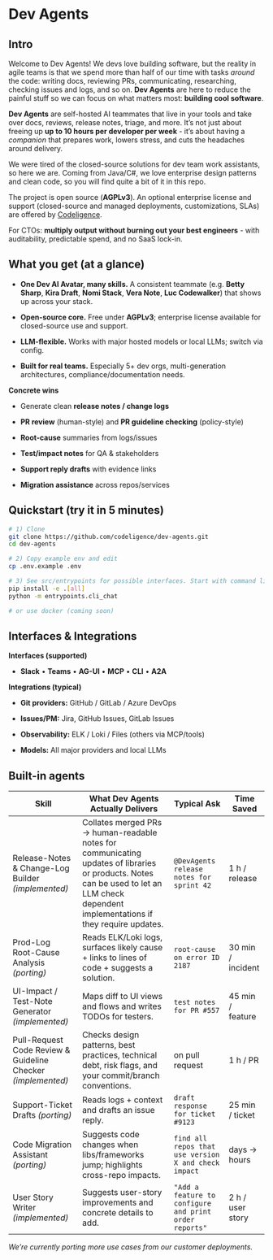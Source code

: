 # Dev Agents

## Intro

Welcome to Dev Agents! We devs love building software, but the reality in agile teams is that we spend more than half of our time with tasks _around_ the code: writing docs, reviewing PRs, communicating, researching, checking issues and logs, and so on. **Dev Agents** are here to reduce the painful stuff so we can focus on what matters most: **building cool software**.

**Dev Agents** are self-hosted AI teammates that live in your tools and take over docs, reviews, release notes, triage, and more. It’s not just about freeing up **up to 10 hours per developer per week** - it’s about having a _companion_ that prepares work, lowers stress, and cuts the headaches around delivery.

We were tired of the closed-source solutions for dev team work assistants, so here we are. Coming from Java/C#, we love enterprise design patterns and clean code, so you will find quite a bit of it in this repo.

The project is open source (**AGPLv3**). An optional enterprise license and support (closed-source and managed deployments, customizations, SLAs) are offered by [Codeligence](mailto:sales@codeligence.com).

For CTOs: **multiply output without burning out your best engineers** - with auditability, predictable spend, and no SaaS lock-in.

## What you get (at a glance)

- **One Dev AI Avatar, many skills.** A consistent teammate (e.g. **Betty Sharp**, **Kira Draft**, **Nomi Stack**, **Vera Note**, **Luc Codewalker**) that shows up across your stack.

- **Open-source core.** Free under **AGPLv3**; enterprise license available for closed-source use and support.

- **LLM-flexible.** Works with major hosted models or local LLMs; switch via config.

- **Built for real teams.** Especially 5+ dev orgs, multi-generation architectures, compliance/documentation needs.


**Concrete wins**

- Generate clean **release notes / change logs**
    
- **PR review** (human-style) and **PR guideline checking** (policy-style)
    
- **Root-cause** summaries from logs/issues
    
- **Test/impact notes** for QA & stakeholders
    
- **Support reply drafts** with evidence links
    
- **Migration assistance** across repos/services


## Quickstart (try it in 5 minutes)

```bash
# 1) Clone
git clone https://github.com/codeligence/dev-agents.git
cd dev-agents

# 2) Copy example env and edit
cp .env.example .env

# 3) See src/entrypoints for possible interfaces. Start with command line, try Slack or AG-UI next
pip install -e .[all]
python -m entrypoints.cli_chat

# or use docker (coming soon)
```

## Interfaces & Integrations

**Interfaces (supported)**

- **Slack** • **Teams** • **AG-UI** • **MCP** • **CLI** • **A2A**
    

**Integrations (typical)**

- **Git providers:** GitHub / GitLab / Azure DevOps
    
- **Issues/PM:** Jira, GitHub Issues, GitLab Issues
    
- **Observability:** ELK / Loki / Files (others via MCP/tools)
    
- **Models:** All major providers and local LLMs

## Built-in agents 

    
|Skill|What Dev Agents Actually Delivers|Typical Ask|Time Saved|
|---|---|---|---|
|Release-Notes & Change-Log Builder _(implemented)_|Collates merged PRs → human-readable notes for communicating updates of libraries or products. Notes can be used to let an LLM check dependent implementations if they require updates.|`@DevAgents release notes for sprint 42`|1 h / release|
|Prod-Log Root-Cause Analysis _(porting)_|Reads ELK/Loki logs, surfaces likely cause + links to lines of code + suggests a solution.|`root-cause on error ID 2187`|30 min / incident|
|UI-Impact / Test-Note Generator _(implemented)_|Maps diff to UI views and flows and writes TODOs for testers.|`test notes for PR #557`|45 min / feature|
|Pull-Request Code Review & Guideline Checker _(implemented)_|Checks design patterns, best practices, technical debt, risk flags, and your commit/branch conventions.|on pull request|1 h / PR|
|Support-Ticket Drafts _(porting)_|Reads logs + context and drafts an issue reply.|`draft response for ticket #9123`|25 min / ticket|
|Code Migration Assistant _(porting)_|Suggests code changes when libs/frameworks jump; highlights cross-repo impacts.|`find all repos that use version X and check impact`|days → hours|
|User Story Writer _(implemented)_|Suggests user-story improvements and concrete details to add.|`"Add a feature to configure and print order reports"`|2 h / user story|

_We’re currently porting more use cases from our customer deployments._

